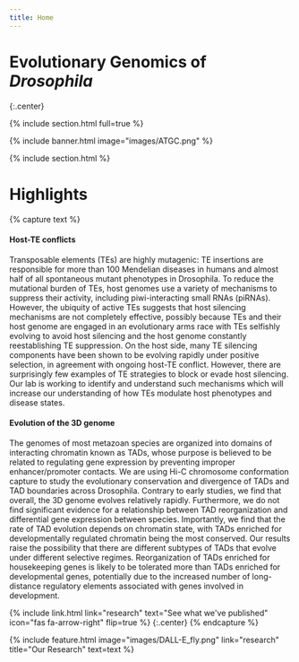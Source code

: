 ```yaml
---
title: Home
---
```


# Evolutionary Genomics of _Drosophila_

{:.center}

{% include section.html full=true %}

{% include banner.html image="images/ATGC.png" %}

{% include section.html %}

# Highlights

{% capture text %}
#### Host-TE conflicts
Transposable elements (TEs) are highly mutagenic: TE insertions are responsible for more than 100 Mendelian diseases in humans and almost half of all spontaneous mutant phenotypes in Drosophila. To reduce the mutational burden of TEs, host genomes use a variety of mechanisms to suppress their activity, including piwi-interacting small RNAs (piRNAs). However, the ubiquity of active TEs suggests that host silencing mechanisms are not completely effective, possibly because TEs and their host genome are engaged in an evolutionary arms race with TEs selfishly evolving to avoid host silencing and the host genome constantly reestablishing TE suppression. On the host side, many TE silencing components have been shown to be evolving rapidly under positive selection, in agreement with ongoing host-TE conflict. However, there are surprisingly few examples of TE strategies to block or evade host silencing. Our lab is working to identify and understand such mechanisms which will increase our understanding of how TEs modulate host phenotypes and disease states.
#### Evolution of the 3D genome
The genomes of most metazoan species are organized into domains of interacting chromatin known as TADs, whose purpose is believed to be related to regulating gene expression by preventing improper enhancer/promoter contacts. We are using Hi-C chromosome conformation capture to study the evolutionary conservation and divergence of TADs and TAD boundaries across Drosophila. Contrary to early studies, we find that overall, the 3D genome evolves relatively rapidly. Furthermore, we do not find significant evidence for a relationship between TAD reorganization and differential gene expression between species. Importantly, we find that the rate of TAD evolution depends on chromatin state, with TADs enriched for developmentally regulated chromatin being the most conserved. Our results raise the possibility that there are different subtypes of TADs that evolve under different selective regimes. Reorganization of TADs enriched for housekeeping genes is likely to be tolerated more than TADs enriched for developmental genes, potentially due to the increased number of long-distance regulatory elements associated with genes involved in development.

{%
  include link.html
  link="research"
  text="See what we've published"
  icon="fas fa-arrow-right"
  flip=true
%}
{:.center}
{% endcapture %}

{%
  include feature.html
  image="images/DALL-E_fly.png"
  link="research"
  title="Our Research"
  text=text
%}

